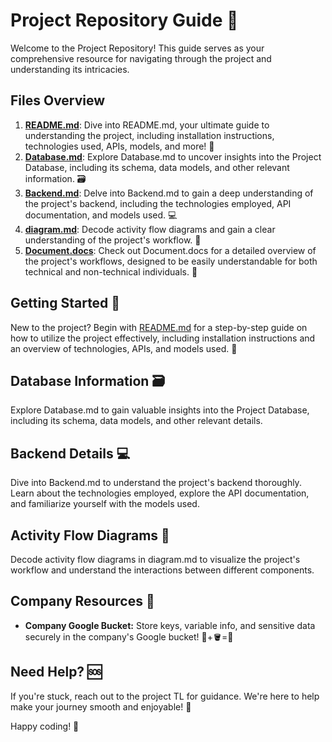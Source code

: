 # Project Repository Guide 📂

Welcome to the Project Repository! This guide serves as your comprehensive resource for navigating through the project and understanding its intricacies.

## Files Overview

1. [**README.md**](README-sample.md): Dive into README.md, your ultimate guide to understanding the project, including installation instructions, technologies used, APIs, models, and more! 🚀
2. [**Database.md**](Database.md): Explore Database.md to uncover insights into the Project Database, including its schema, data models, and other relevant information. 🗃️
3. [**Backend.md**](Backend.md): Delve into Backend.md to gain a deep understanding of the project's backend, including the technologies employed, API documentation, and models used. 💻
4. [**diagram.md**](diagram.md): Decode activity flow diagrams and gain a clear understanding of the project's workflow. 🔄
5. [**Document.docs**](document.md): Check out Document.docs for a detailed overview of the project's workflows, designed to be easily understandable for both technical and non-technical individuals. 📄

## Getting Started 🎉

New to the project? Begin with [README.md](README-sample.md) for a step-by-step guide on how to utilize the project effectively, including installation instructions and an overview of technologies, APIs, and models used. 🚀

## Database Information 🗃️

Explore Database.md to gain valuable insights into the Project Database, including its schema, data models, and other relevant details.

## Backend Details 💻

Dive into Backend.md to understand the project's backend thoroughly. Learn about the technologies employed, explore the API documentation, and familiarize yourself with the models used.

## Activity Flow Diagrams 🔄

Decode activity flow diagrams in diagram.md to visualize the project's workflow and understand the interactions between different components.

## Company Resources 🏢

- **Company Google Bucket:** Store keys, variable info, and sensitive data securely in the company's Google bucket! 🔑+🪣=🔐

## Need Help? 🆘

If you're stuck, reach out to the project TL for guidance. We're here to help make your journey smooth and enjoyable! 🌈

Happy coding! 🚀
